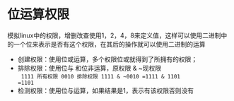 位运算权限
========
模拟linux中的权限，增删改查使用1，2，4，8来定义值，这样可以使用二进制中的一个位来表示是否有这个权限，在其后的操作就可以使用二进制的运算  
+ 创建权限：使用位或运算，多个权限位或就得到了所拥有的权限；  
+ 排除权限：使用位与 和位非运算，原权限 & ~现权限  
    <code>
        1111  所有权限
        0010  排除权限
        1111 & ~0010 =1111 & 1101 =1101
    </code>  
+ 检测权限：使用位与运算，如果结果是1，表示有该权限否则没有